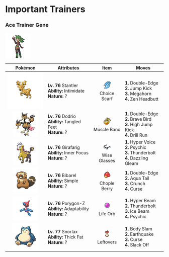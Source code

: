 # Important Trainers

### Ace Trainer Gene

![Ace Trainer Gene](../../assets/trainers/ace_trainer.png)

| Pokémon | Attributes | Item | Moves |
|:-------:|------------|:----:|-------|
| ![Stantler](../../assets/sprites/stantler/front.gif) | **Lv. 76** Stantler<br>**Ability:** Intimidate<br>**Nature:** ? | ![Choice Scarf](../../assets/items/choice_scarf.png "An item to be held by a Pokémon. This scarf boosts Speed, but allows the use of only one kind of move.")<br>Choice Scarf | **1.** Double-Edge<br>**2.** Jump Kick<br>**3.** Megahorn<br>**4.** Zen Headbutt |
| ![Dodrio](../../assets/sprites/dodrio/front.gif) | **Lv. 76** Dodrio<br>**Ability:** Tangled Feet<br>**Nature:** ? | ![Muscle Band](../../assets/items/muscle_band.png "An item to be held by a Pokémon. It is a headband that slightly boosts the power of physical moves.")<br>Muscle Band | **1.** Double-Edge<br>**2.** Brave Bird<br>**3.** High Jump Kick<br>**4.** Drill Run |
| ![Girafarig](../../assets/sprites/girafarig/front.gif) | **Lv. 76** Girafarig<br>**Ability:** Inner Focus<br>**Nature:** ? | ![Wise Glasses](../../assets/items/wise_glasses.png "An item to be held by a Pokémon. It is a thick pair of glasses that slightly boosts the power of special moves.")<br>Wise Glasses | **1.** Hyper Voice<br>**2.** Psychic<br>**3.** Thunderbolt<br>**4.** Dazzling Gleam |
| ![Bibarel](../../assets/sprites/bibarel/front.gif) | **Lv. 76** Bibarel<br>**Ability:** Simple<br>**Nature:** ? | ![Chople Berry](../../assets/items/chople_berry.png "A Poffin ingredient. If held by a Pokémon, it weakens a foe’s supereffective Fighting-type attack.")<br>Chople Berry | **1.** Double-Edge<br>**2.** Aqua Tail<br>**3.** Crunch<br>**4.** Curse |
| ![Porygon-Z](../../assets/sprites/porygon-z/front.gif) | **Lv. 76** Porygon-Z<br>**Ability:** Adaptability<br>**Nature:** ? | ![Life Orb](../../assets/items/life_orb.png "An item to be held by a Pokémon. It boosts the power of moves, but at the cost of some HP on each hit.")<br>Life Orb | **1.** Hyper Beam<br>**2.** Thunderbolt<br>**3.** Ice Beam<br>**4.** Psychic |
| ![Snorlax](../../assets/sprites/snorlax/front.gif) | **Lv. 77** Snorlax<br>**Ability:** Thick Fat<br>**Nature:** ? | ![Leftovers](../../assets/items/leftovers.png "An item to be held by a Pokémon. The holder’s HP is gradually restored during battle.")<br>Leftovers | **1.** Body Slam<br>**2.** Earthquake<br>**3.** Curse<br>**4.** Slack Off |


